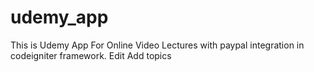 # udemy_app
This is Udemy App For Online Video Lectures with paypal integration in codeigniter framework. Edit
Add topics
